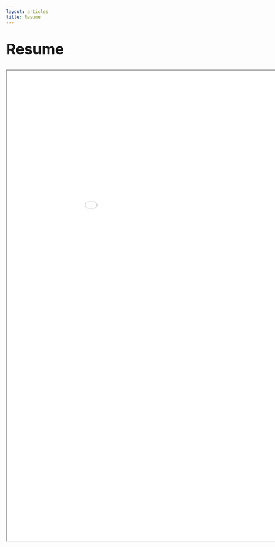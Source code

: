 ```yaml
---
layout: articles
title: Resume
---
```


<style>
    .style1 {
        font-size: 40px; 
    }

    .style2 {
        font-size: 32px;
    } 
</style>

# <span style = "font-size: 40px;"> Resume </span>

<p class = "style2">
    <iframe src = "assets\pdf\vincent-liang-resume-5-20-21.pdf" height = "1280" width = "1024"></iframe>
</p>